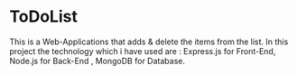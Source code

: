 # ToDoList
This is a Web-Applications that adds &amp; delete the items from the list. In this project the technology which i have used are :  Express.js for Front-End, Node.js for Back-End , MongoDB for Database.
